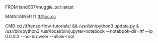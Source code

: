FROM land007/muggle_ocr:latest

MAINTAINER ff <ff@cc.cc>

CMD cd /tf/tensorflow-tutorials/ && /usr/bin/python3 update.py & /usr/bin/python3 /usr/local/bin/jupyter-notebook --notebook-dir=/tf --ip 0.0.0.0 --no-browser --allow-root
